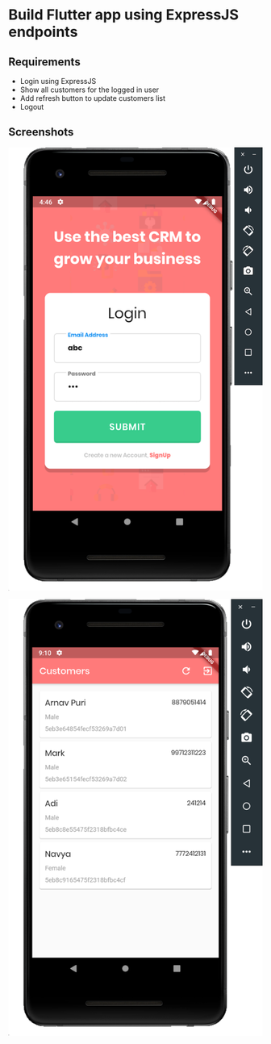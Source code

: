# Build Flutter app using ExpressJS endpoints
## Requirements
- Login using ExpressJS
- Show all customers for the logged in user
- Add refresh button to update customers list
- Logout

## Screenshots

![](./screenshots/CRMFlutterLoginScreen.png)

![](./screenshots/CRMFlutterCustomersList.png)
